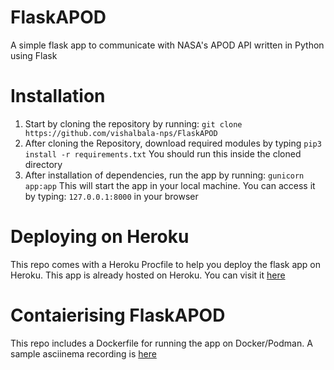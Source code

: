 # FlaskAPOD
A simple flask app to communicate with NASA's APOD API written in Python using Flask
# Installation
 1. Start by cloning the repository by running: `git clone https://github.com/vishalbala-nps/FlaskAPOD`
 2. After cloning the Repository, download required modules by typing `pip3 install -r requirements.txt` You should run this inside the cloned directory 
 3. After installation of dependencies, run the app by running: `gunicorn app:app` This will start the app in your local machine. You can access it by typing: `127.0.0.1:8000` in your browser
 # Deploying on Heroku
 This repo comes with a Heroku Procfile to help you deploy the flask app on Heroku. This app is already hosted on Heroku. You can visit it [here](https://flask-apod.herokuapp.com/)
# Contaierising FlaskAPOD
This repo includes a Dockerfile for running the app on Docker/Podman. A sample asciinema recording is [here](https://asciinema.org/a/291002)
